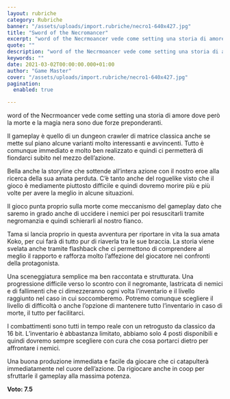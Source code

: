 ```yaml
---
layout: rubriche
category: Rubriche
banner: "/assets/uploads/import.rubriche/necro1-640x427.jpg"
title: "Sword of the Necromancer"
excerpt: "word of the Necrmoancer vede come setting una storia di amore dove però la morte e la magia nera sono due forze preponderanti. Il gameplay è quello di un dungeon crawler di matrice classica anche se mette sul piano alcune varianti molto interessanti e avvincenti. Tutto è comunque immediato e molto ben realizzato e quindi [&hellip"
quote: ""
description: "word of the Necrmoancer vede come setting una storia di amore dove però la morte e la magia nera sono due forze preponderanti. Il gameplay è quello di un dungeon crawler di matrice classica anche se mette sul piano alcune varianti molto interessanti e avvincenti. Tutto è comunque immediato e molto ben realizzato e quindi [&hellip"
keywords: ""
date: 2021-03-02T00:00:00.000+01:00
author: "Game Master"
cover: "/assets/uploads/import.rubriche/necro1-640x427.jpg"
pagination:
  enabled: true

---
```


word of the Necrmoancer vede come setting una storia di amore dove però la morte e la magia nera sono due forze preponderanti.

Il gameplay è quello di un dungeon crawler di matrice classica anche se mette sul piano alcune varianti molto interessanti e avvincenti. Tutto è comunque immediato e molto ben realizzato e quindi ci permetterà di fiondarci subito nel mezzo dell’azione.

Bella anche la storyline che sottende all’intera azione con il nostro eroe alla ricerca della sua amata perduta. C’è tanto anche del roguelike visto che il gioco è mediamente piuttosto difficile e quindi dovremo morire più e più volte per avere la meglio in alcune situazioni.

Il gioco punta proprio sulla morte come meccanismo del gameplay dato che saremo in grado anche di uccidere i nemici per poi resuscitarli tramite negromanzia e quindi schierarli al nostro fianco.

Tama si lancia proprio in questa avventura per riportare in vita la sua amata Koko, per cui farà di tutto pur di riaverla tra le sue braccia. La storia viene svelata anche tramite flashback che ci permettono di comprendere al meglio il rapporto e rafforza molto l’affezione del giocatore nei confronti della protagonista.

Una sceneggiatura semplice ma ben raccontata e strutturata. Una progressione difficile verso lo scontro con il negromante, lastricata di nemici e di fallimenti che ci dimezzeranno ogni volta l’inventario e il livello raggiunto nel caso in cui soccomberemo. Potremo comunque scegliere il livello di difficoltà o anche l’opzione di mantenere tutto l’inventario in caso di morte, il tutto per facilitarci.

I combattimenti sono tutti in tempo reale con un retrogusto da classico da 16 bit. L’inventario è abbastanza limitato, abbiamo solo 4 posti disponibili e quindi dovremo sempre scegliere con cura che cosa portarci dietro per affrontare i nemici.

Una buona produzione immediata e facile da giocare che ci catapulterà immediatamente nel cuore dell’azione. Da rigiocare anche in coop per sfruttarle il gameplay alla massima potenza.

**Voto: 7.5**